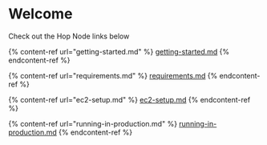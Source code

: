 # Welcome

Check out the Hop Node links below

{% content-ref url="getting-started.md" %}
[getting-started.md](getting-started.md)
{% endcontent-ref %}

{% content-ref url="requirements.md" %}
[requirements.md](requirements.md)
{% endcontent-ref %}

{% content-ref url="ec2-setup.md" %}
[ec2-setup.md](ec2-setup.md)
{% endcontent-ref %}

{% content-ref url="running-in-production.md" %}
[running-in-production.md](running-in-production.md)
{% endcontent-ref %}
